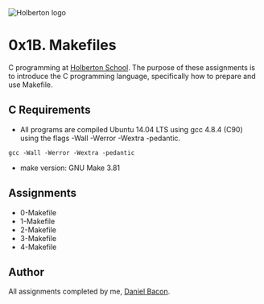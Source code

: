<img src="https://www.holbertonschool.com/assets/holberton-logo-1cc451260ca3cd297def53f2250a9794810667c7ca7b5fa5879a569a457bf16f.png" alt="Holberton logo">

0x1B. Makefiles
===============
C programming at [Holberton School](https://www.holbertonschool.com). The purpose of these assignments is to introduce the C programming language, specifically how to prepare and use Makefile.

C Requirements
--------------
* All programs are compiled Ubuntu 14.04 LTS using gcc 4.8.4 (C90) using the flags -Wall -Werror -Wextra -pedantic.
```
gcc -Wall -Werror -Wextra -pedantic
```

* make version: GNU Make 3.81

Assignments
-----------
* 0-Makefile
* 1-Makefile
* 2-Makefile
* 3-Makefile
* 4-Makefile

Author
------
All assignments completed by me, [Daniel Bacon](https://github.com/dfbacon).
